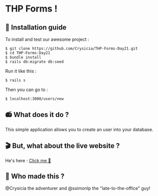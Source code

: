 # THP Forms !

## :wrench: Installation guide
To install and test our awesome project :

    $ git clone https://github.com/Crysicia/THP-Forms-Day21.git
    $ cd THP-Forms-Day21
    $ bundle install
    $ rails db:migrate db:seed
  Run it like this :

    $ rails s
    
  Then you can go to :

    $ localhost:3000/users/new
    
## :radio: What does it do ?
This simple application allows you to create an user into your database.

## :clapper: But, what about the live website ?

He's here : [Click me :star2:](hhttp://thpomega-forms.herokuapp.com/users/new)

## :octopus: Who made this ?
@Crysicia the adventurer and @ssimonlp the "late-to-the-office" guy!
